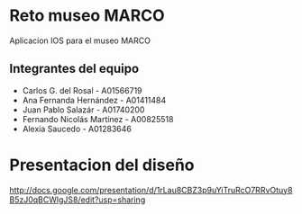 # Reto museo MARCO

Aplicacion IOS para el museo MARCO

## Integrantes del equipo
- Carlos G. del Rosal - A01566719
- Ana Fernanda Hernández - A01411484
- Juan Pablo Salazár - A01740200
- Fernando Nicolás Martínez - A00825518
- Alexia Saucedo - A01283646

# Presentacion del diseño
http://docs.google.com/presentation/d/1rLau8CBZ3p9uYiTruRcO7RRvOtuy8B5zJ0qBCWlgJS8/edit?usp=sharing

